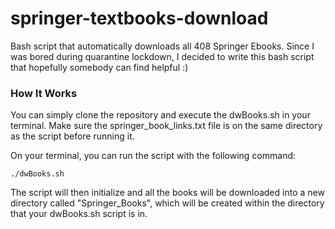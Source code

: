 # springer-textbooks-download

Bash script that automatically downloads all 408 Springer Ebooks. Since I was bored during quarantine lockdown, I decided to write this bash script that hopefully somebody can find helpful :)


### How It Works

You can simply clone the repository and execute the dwBooks.sh in your terminal. Make sure the springer_book_links.txt file is on the same directory as the script before running it.

On your terminal, you can run the script with the following command:

```
./dwBooks.sh
```

The script will then initialize and all the books will be downloaded into a new directory called "Springer_Books", which will be created within the directory that your dwBooks.sh script is in.


